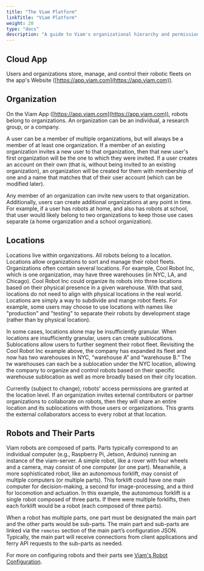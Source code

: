 ```yaml
---
title: "The Viam Platform"
linkTitle: "Viam Platform"
weight: 20
type: "docs"
description: "A guide to Viam's organizational hierarchy and permissioning."
---
```


## Cloud App
Users and organizations store, manage, and control their robotic fleets on the app's Website ([https://app.viam.com](https://app.viam.com)).

## Organization
On the Viam App ([https://app.viam.com](https://app.viam.com)), robots belong to organizations.
An organization can be an individual, a research group, or a company.

A user can be a member of multiple organizations, but will always be a member of at least one organization.
If a member of an existing organization invites a new user to that organization, then that new user's first organization will be the one to which they were invited.
If a user creates an account on their own (that is, without being invited to an existing organization), an organization will be created for them with membership of one and a name that matches that of their user account (which can be modified later).

Any member of an organization can invite new users to that organization.
Additionally, users can create additional organizations at any point in time.
For example, if a user has robots at home, and also has robots at school, that user would likely belong to two organizations to keep those use cases separate (a home organization and a school organization).

## Locations
Locations live within organizations. All robots belong to a location.
Locations allow organizations to sort and manage their robot fleets.
Organizations often contain several locations.
For example, Cool Robot Inc, which is one organization, may have three warehouses (in NYC, LA, and Chicago). Cool Robot Inc could organize its robots into three locations based on their physical presence in a given warehouse. 
With that said, locations do not need to align with physical locations in the real world. Locations are simply a way to subdivide and mange robot fleets.
For example, some users may choose to use locations with names like "production" and "testing" to separate their robots by development stage (rather than by physical location).

In some cases, locations alone may be insufficiently granular.
When locations are insufficiently granular, users can create sublocations.
Sublocations allow users to further segment their robot fleet.
Revisiting the Cool Robot Inc example above, the company has expanded its fleet and now has two warehouses in NYC, “warehouse A” and “warehouse B.” The tw warehouses can each be a sublocation under the NYC location, allowing the company to organize and control robots based on their specific warehouse sublocation as well as more broadly based on their city location. 

Currently (subject to change), robots' access permissions are granted at the location level.
If an organization invites external contributors or partner organizations to collaborate on robots, then they will share an entire location and its sublocations with those users or organizations.
This grants the external collaborators access to every robot at that location.

## Robots and Their Parts 
Viam robots are composed of parts.
Parts typically correspond to an individual computer (e.g., Raspberry Pi, Jetson, Arduino) running an instance of the viam-server.
A simple robot, like a rover with four wheels and a camera, may consist of one computer (or one part).
Meanwhile, a more sophisticated robot, like an autonomous forklift, may consist of multiple computers (or multiple parts).
This forklift could have one main computer for decision-making, a second for image-processing, and a third for locomotion and actuation.
In this example, the autonomous forklift is a single robot composed of three parts.
If there were multiple forklifts, then each forklift would be a robot (each composed of three parts).

When a robot has multiple parts, one part must be designated the main part and the other parts would be sub-parts. The main part and sub-parts are linked via the `remotes` section of the main part’s configuration JSON. Typically, the main part will receive connections from client applications and ferry API requests to the sub-parts as needed.

For more on configuring robots and their parts see [Viam's Robot Configuration](../../getting-started/robot-config/).
